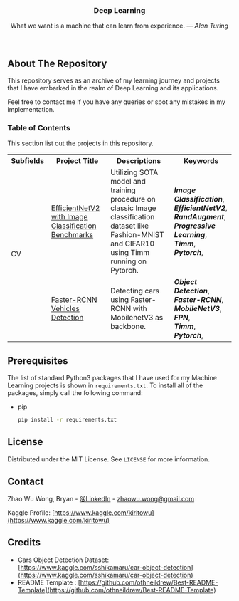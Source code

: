 <!-- PROJECT LOGO -->
<br />
<p align="center">
  <h3 align="center">Deep Learning</h3>

  <p align="center">
    What we want is a machine that can learn from experience. <cite>— Alan Turing</cite>
    <br />
    <br />
    <br />
  </p>
</p>

<!-- ABOUT THE PROJECT -->
## About The Repository

This repository serves as an archive of  my learning journey and projects that I have embarked in the realm of Deep Learning and its applications.

Feel free to contact me if you have any queries or spot any mistakes in my implementation.

### Table of Contents

This section list out the projects in this repository.
<table>
    <tr>
        <th>Subfields</th>
        <th>Project Title</th>
        <th>Descriptions</th>
        <th>Keywords</th>
    </tr>
    <tr>
        <td rowspan=2>CV</td>
        <td><a href="https://github.com/kiritowu/Deep-Learning/tree/main/CV/EfficientNetV2_with_Image_Classification_Benchmarks">EfficientNetV2 with Image Classification Benchmarks</a></td>
        <td>Utilizing SOTA model and training procedure on classic Image classification dataset like Fashion-MNIST and CIFAR10 using Timm running on Pytorch.</td>
        <td>
            <em><b>Image Classification</b></em>,<br>
            <em><b>EfficientNetV2</b></em>,<br>
            <em><b>RandAugment</b></em>,<br>
            <em><b>Progressive Learning</b></em>,<br>
            <em><b>Timm</b></em>,<br>
            <em><b>Pytorch</b></em>,<br>
        </td>
    </tr>
    <tr>
        <td><a href="https://github.com/kiritowu/Deep-Learning/tree/main/CV/FasterRCNN_VehiclesDetection">Faster-RCNN Vehicles Detection</a></td>
        <td>Detecting cars using Faster-RCNN with MobilenetV3 as backbone.</td>
        <td>
            <em><b>Object Detection</b></em>,<br>
            <em><b>Faster-RCNN</b></em>,<br>
            <em><b>MobileNetV3</b></em>,<br>
            <em><b>FPN</b></em>,<br>
            <em><b>Timm</b></em>,<br>
            <em><b>Pytorch</b></em>,<br>
        </td>
    </tr>
</table>


## Prerequisites

The list of standard Python3 packages that I have used for my Machine Learning projects is shown in `requirements.txt`.
To install all of the packages, simply call the following command:
* pip
  ```sh
  pip install -r requirements.txt
  ```

<!-- LICENSE -->
## License

Distributed under the MIT License. See `LICENSE` for more information.

<!-- CONTACT -->
## Contact

Zhao Wu Wong, Bryan - [@LinkedIn](https://www.linkedin.com/in/zhao-wu-wong-27b434201/) - zhaowu.wong@gmail.com

Kaggle Profile: [https://www.kaggle.com/kiritowu](https://www.kaggle.com/kiritowu)

<!-- Credits -->
## Credits

- Cars Object Detection Dataset: [https://www.kaggle.com/sshikamaru/car-object-detection](https://www.kaggle.com/sshikamaru/car-object-detection)
- README Template : [https://github.com/othneildrew/Best-README-Template](https://github.com/othneildrew/Best-README-Template)
